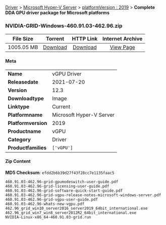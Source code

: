 
[Driver](/README.md)  >  [Microsoft Hyper-V Server](/index/Driver/Microsoft_Hyper-V_Server.md)  >  [platformVersion : 2019](/index/Driver/Microsoft_Hyper-V_Server/2019.md)  >  **Complete DDA GPU driver package for Microsoft platforms**


### NVIDIA-GRID-Windows-460.91.03-462.96.zip

| **File Size** | **Torrent**  | **HTTP Link** | **Internet Archive** |
|:-------------:|:------------:|:-------------:|:--------------------:|
| 1005.05 MB |  [Download](https://archive.org/download/nvgpu_NVIDIA-GRID-Windows-460.91.03-462.96.zip_e2wb2rgq/nvgpu_NVIDIA-GRID-Windows-460.91.03-462.96.zip_e2wb2rgq_archive.torrent)       | [Download](https://archive.org/compress/nvgpu_NVIDIA-GRID-Windows-460.91.03-462.96.zip_e2wb2rgq) | [View Page](https://archive.org/details/nvgpu_NVIDIA-GRID-Windows-460.91.03-462.96.zip_e2wb2rgq)       |

#### Meta

<table>
<tr><td><strong>Name</strong></td><td>vGPU Driver</td></tr>
<tr><td><strong>Releasedate</strong></td><td>2021-07-20</td></tr>
<tr><td><strong>Version</strong></td><td>12.3</td></tr>
<tr><td><strong>Downloadtype</strong></td><td>Image</td></tr>
<tr><td><strong>Linktype</strong></td><td>Current</td></tr>
<tr><td><strong>Platformname</strong></td><td>Microsoft Hyper-V Server</td></tr>
<tr><td><strong>Platformversion</strong></td><td>2019</td></tr>
<tr><td><strong>Productname</strong></td><td>vGPU</td></tr>
<tr><td><strong>Category</strong></td><td>Driver</td></tr>
<tr><td><strong>Productfamilies</strong></td><td><code>['vGPU']</code></td></tr>
</table>

#### Zip Content

**MD5 Checksum**: `efdd2b6b39d27f43f28cc7e1135faac5`

```text
460.91.03-462.96-grid-gpumodeswitch-user-guide.pdf
460.91.03-462.96-grid-licensing-user-guide.pdf
460.91.03-462.96-grid-software-quick-start-guide.pdf
460.91.03-462.96-grid-vgpu-release-notes-microsoft-windows-server.pdf
460.91.03-462.96-grid-vgpu-user-guide.pdf
460.91.03-462.96-whats-new-vgpu.pdf
462.96_grid_win10_server2016_server2019_64bit_international.exe
462.96_grid_win7_win8_server2012R2_64bit_international.exe
NVIDIA-Linux-x86_64-460.91.03-grid.run
```